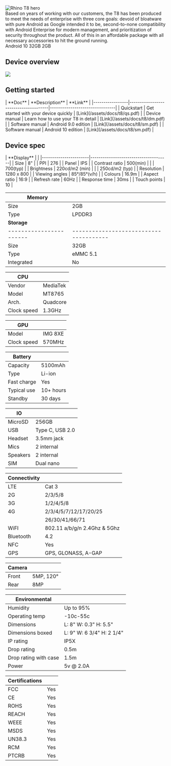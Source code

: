 <div class="device-grid">
  <div class="device-image">
    <img src="/assets/t8-1x.png" alt="Rhino T8 hero">
  </div>
  <div class="device-intro">
    Based on years of working with our customers, the T8 has been produced to meet the needs of enterprise with three core goals: devoid of bloatware with pure Android as Google intended it to be, second-to-none compatibility with Android Enterprise for modern management, and prioritization of security throughout the product. All of this in an affordable package with all necessary accessories to hit the ground running.
    <div class="device-details">
      <item><i class="fab fa-android"></i> Android 10</item>
      <item><i class="fab fa-android"></i> 32GB</item>
      <item><i class="fab fa-android"></i> 2GB</item>
    </div>
  </div>
</div>

## Device overview

![](/assets/t8_overview-1x.png)

## Getting started

<div id="support_table" markdown="1">
| **Doc**         | **Description**                      | **Link**                       |
|-----------------|--------------------------------------|--------------------------------|
| Quickstart      | Get started with your device quickly | [Link](/assets/docs/t8/qs.pdf) |
| Device manual   | Learn how to use your T8 in detail   | [Link](/assets/docs/t8/dm.pdf) |
| Software manual | Android 9.0 edition                  | [Link](/assets/docs/t8/sm.pdf) |
| Software manual | Android 10 edition                   | [Link](/assets/docs/t8/sm.pdf) |
</div>

## Device spec

<div id="support_table" markdown="1">
| **Display**           |                                      |
|-----------------------|--------------------------------------|
| Size                  | 8"                                   |
| PPI                   | 276                                  |
| Panel                 | IPS                                  |
| Contrast ratio        | 500(min)                             |
|                       | 700(typ)                             |
| Brightness            | 220cd/m2 (min)                       |
|                       | 250cd/m2 (typ)                       |
| Resolution            | 1280 x 800                           |
| Viewing angles        | 85°/85°(v/h)                         |
| Colours               | 16.9m                                |
| Aspect ratio          | 16:9                                 |
| Refresh rate          | 60Hz                                 |
| Response time         | 30ms                                 |
| Touch points          | 10                                   |

| **Memory**            |                                      |
|-----------------------|--------------------------------------|
| Size                  | 2GB                                  |
| Type                  | LPDDR3                               |
| **Storage**           |                                      |
|-----------------------|--------------------------------------|
| Size                  | 32GB                                 |
| Type                  | eMMC 5.1                             |
| Integrated            | No                                   |

| **CPU**               |                                      |
|-----------------------|--------------------------------------|
| Vendor                | MediaTek                             |
| Model                 | MT8765                               |
| Arch.                 | Quadcore                             |
| Clock speed           | 1.3GHz                               |

| **GPU**               |                                      |
|-----------------------|--------------------------------------|
| Model                 | IMG 8XE                              |
| Clock speed           | 570MHz                               |

| **Battery**           |                                      |
|-----------------------|--------------------------------------|
| Capacity              | 5100mAh                              |
| Type                  | Li-ion                               |
| Fast charge           | Yes                                  |
| Typical use           | 10+ hours                            |
| Standby               | 30 days                              |

| **IO**                |                                      |
|-----------------------|--------------------------------------|
| MicroSD               | 256GB                                |
| USB                   | Type C, USB 2.0                      |
| Headset               | 3.5mm jack                           |
| Mics                  | 2 internal                           |
| Speakers              | 2 internal                           |
| SIM                   | Dual nano                            |

| **Connectivity**      |                                      |
|-----------------------|--------------------------------------|
| LTE                   | Cat 3                                |
| 2G                    | 2/3/5/8                              |
| 3G                    | 1/2/4/5/8                            |
| 4G                    | 2/3/4/5/7/12/17/20/25                |
|                       | 26/30/41/66/71                       |
| WiFI                  | 802.11 a/b/g/n 2.4Ghz & 5Ghz         |
| Bluetooth             | 4.2                                  |
| NFC                   | Yes                                  |
| GPS                   | GPS, GLONASS, A-GAP                  |

| **Camera**            |                                      |
|-----------------------|--------------------------------------|
| Front                 | 5MP, 120°                            |
| Rear                  | 8MP                                  |

| **Environmental**     |                                      |
|-----------------------|--------------------------------------|
| Humidity              | Up to 95%                            |
| Operating temp        | -10c-55c                             |
| Dimensions            | L: 8" W: 0.3" H: 5.5"                |
| Dimensions boxed      | L: 9" W: 6 3/4" H: 2 1/4"            |
| IP rating             | IP5X                                 |
| Drop rating           | 0.5m                                 |
| Drop rating with case | 1.5m                                 |
| Power                 | 5v @ 2.0A                            |

| **Certifications**    |                                      |
|-----------------------|--------------------------------------|
| FCC                   | Yes                                  |
| CE                    | Yes                                  |
| ROHS                  | Yes                                  |
| REACH                 | Yes                                  |
| WEEE                  | Yes                                  |
| MSDS                  | Yes                                  |
| UN38.3                | Yes                                  |
| RCM                   | Yes                                  |
| PTCRB                 | Yes                                  |
</div>
